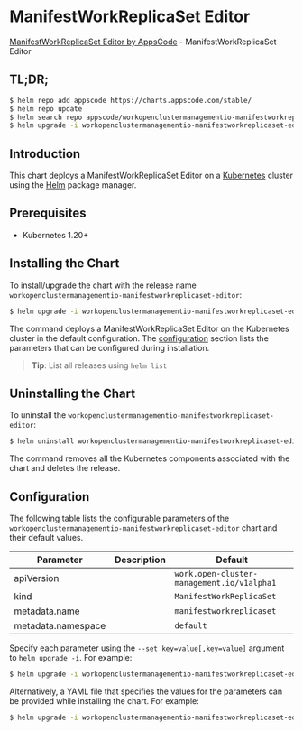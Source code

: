 # ManifestWorkReplicaSet Editor

[ManifestWorkReplicaSet Editor by AppsCode](https://appscode.com) - ManifestWorkReplicaSet Editor

## TL;DR;

```bash
$ helm repo add appscode https://charts.appscode.com/stable/
$ helm repo update
$ helm search repo appscode/workopenclustermanagementio-manifestworkreplicaset-editor --version=v0.21.0
$ helm upgrade -i workopenclustermanagementio-manifestworkreplicaset-editor appscode/workopenclustermanagementio-manifestworkreplicaset-editor -n default --create-namespace --version=v0.21.0
```

## Introduction

This chart deploys a ManifestWorkReplicaSet Editor on a [Kubernetes](http://kubernetes.io) cluster using the [Helm](https://helm.sh) package manager.

## Prerequisites

- Kubernetes 1.20+

## Installing the Chart

To install/upgrade the chart with the release name `workopenclustermanagementio-manifestworkreplicaset-editor`:

```bash
$ helm upgrade -i workopenclustermanagementio-manifestworkreplicaset-editor appscode/workopenclustermanagementio-manifestworkreplicaset-editor -n default --create-namespace --version=v0.21.0
```

The command deploys a ManifestWorkReplicaSet Editor on the Kubernetes cluster in the default configuration. The [configuration](#configuration) section lists the parameters that can be configured during installation.

> **Tip**: List all releases using `helm list`

## Uninstalling the Chart

To uninstall the `workopenclustermanagementio-manifestworkreplicaset-editor`:

```bash
$ helm uninstall workopenclustermanagementio-manifestworkreplicaset-editor -n default
```

The command removes all the Kubernetes components associated with the chart and deletes the release.

## Configuration

The following table lists the configurable parameters of the `workopenclustermanagementio-manifestworkreplicaset-editor` chart and their default values.

|     Parameter      | Description |                        Default                        |
|--------------------|-------------|-------------------------------------------------------|
| apiVersion         |             | <code>work.open-cluster-management.io/v1alpha1</code> |
| kind               |             | <code>ManifestWorkReplicaSet</code>                   |
| metadata.name      |             | <code>manifestworkreplicaset</code>                   |
| metadata.namespace |             | <code>default</code>                                  |


Specify each parameter using the `--set key=value[,key=value]` argument to `helm upgrade -i`. For example:

```bash
$ helm upgrade -i workopenclustermanagementio-manifestworkreplicaset-editor appscode/workopenclustermanagementio-manifestworkreplicaset-editor -n default --create-namespace --version=v0.21.0 --set apiVersion=work.open-cluster-management.io/v1alpha1
```

Alternatively, a YAML file that specifies the values for the parameters can be provided while
installing the chart. For example:

```bash
$ helm upgrade -i workopenclustermanagementio-manifestworkreplicaset-editor appscode/workopenclustermanagementio-manifestworkreplicaset-editor -n default --create-namespace --version=v0.21.0 --values values.yaml
```
